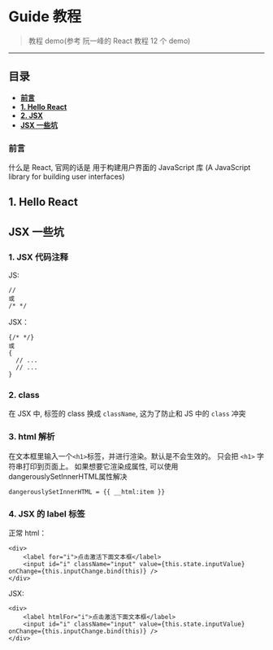 # Guide 教程
> 教程 demo(参考 阮一峰的 React 教程 12 个 demo)

----

## 目录

- **[前言]()**
- **[1. Hello React](#1-hello-react)**
- **[2. JSX]()**
- **[JSX 一些坑]()**

### 前言

什么是 React, 官网的话是 用于构建用户界面的 JavaScript 库 (A JavaScript library for building user interfaces)

## 1. Hello React



## JSX 一些坑

### 1. JSX 代码注释

JS:
```
//
或
/* */

```

JSX：

```
{/* */}
或
{
  // ...
  // ...
}
```

### 2. class

在 JSX 中, 标签的 class 换成 `className`, 这为了防止和 JS 中的 `class` 冲突

### 3. html 解析

在文本框里输入一个`<h1>`标签，并进行渲染。默认是不会生效的。 只会把 `<h1>` 字符串打印到页面上。
如果想要它渲染成属性, 可以使用dangerouslySetInnerHTML属性解决

```
dangerouslySetInnerHTML = {{ __html:item }}
```


### 4. JSX 的 label 标签

正常 html：
```
<div>
    <label for="i">点击激活下面文本框</label>
    <input id="i" className="input" value={this.state.inputValue} onChange={this.inputChange.bind(this)} />
</div>
```

JSX:
```
<div>
    <label htmlFor="i">点击激活下面文本框</label>
    <input id="i" className="input" value={this.state.inputValue} onChange={this.inputChange.bind(this)} />
</div>
```
